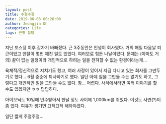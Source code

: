 ```yaml
---
layout: post
title: 주절주절
date: 2019-06-03 00:26:00
author: Jeongjin Oh
categories: Life
tags: 근황 잡담
---
```


지난 포스팅 이후 갑자기 바빠졌다. 근 3주동안은 인생이 회사였다. 거의 매일 다음날 퇴근이었고 멘탈이 몇번 깨진 일도 있었다. 여러모로 힘든 나날이었다. 문제는 (아마도 거의) 끝이 없는 일정이라 개인적으로 하려는 일을 전혀할 수 없는 환경이라는게...

육체적/정신적으로 지치기도 했고, 여러 사정이 있어서 지금 다니고 있는 회사를 그만두기로 했다... 6월 중순에 퇴사하기로 했다. 일단 아예 일을 그만둘 수는 없기도 하고, 그렇다고 개인적인 일을 그만둘 수도 없다. 참... 어렵다. 사석에서라면 여러 이야기를 할 수도 있겠지만 ㅎㅎ 답답하다.

아이오닉도 10일에 인수받아서 한달 정도 사이에 1,000km를 뛰었다. 이것도 사연(?)이 좀 있다. 여유가 생기면 끄적끄적 해봐야겠다.

일단 짧게 주절주절...
